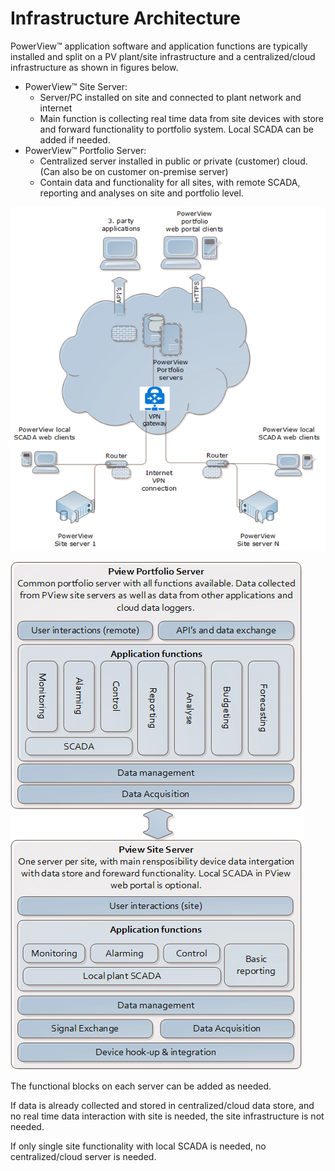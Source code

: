 # Infrastructure Architecture

PowerView™ application software and application functions are typically installed and split on a PV plant/site infrastructure and a centralized/cloud infrastructure as shown in figures below. 

- PowerView™ Site Server: 
    - Server/PC installed on site and connected to plant network and internet
    - Main function is collecting real time data from site devices with store and forward functionality to portfolio system. Local SCADA can be added if needed.
- PowerView™ Portfolio Server: 
    - Centralized server installed in public or private (customer) cloud. (Can also be on customer on-premise server)
    - Contain data and functionality for all sites, with remote SCADA, reporting and analyses on site and portfolio level.

![InfrastructureDrawing1](../images/InfrastructureDrawing1.png)

![InfrastructureDrawing2](../images/InfrastructureDrawing2.png)

The functional blocks on each server can be added as needed.

If data is already collected and stored in centralized/cloud data store, and no real time data interaction with site is needed, the site infrastructure is not needed.

If only single site functionality with local SCADA is needed, no centralized/cloud server is needed.
